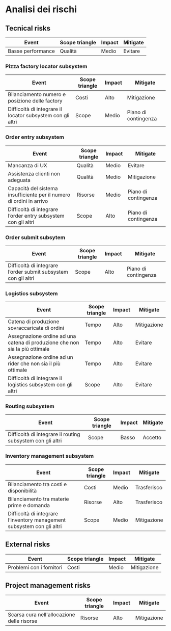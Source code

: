 # Analisi dei rischi

## Tecnical risks

|Event|Scope triangle|Impact|Mitigate|
|---|---|---|---|
|Basse performance|Qualità|Medio|Evitare|

### Pizza factory locator subsystem

|Event|Scope triangle|Impact|Mitigate|
|---|---|---|---|
|Bilanciamento numero e posizione delle factory|Costi|Alto|Mitigazione|
|Difficoltà di integrare il locator subsystem con gli altri|Scope|Medio|Piano di contingenza|

### Order entry subsystem

|Event|Scope triangle|Impact|Mitigate|
|---|---|---|---|
|Mancanza di UX|Qualità|Medio|Evitare|
|Assistenza clienti non adeguata|Qualità|Medio|Mitigazione|
|Capacità del sistema insufficiente per il numero di ordini in arrivo|Risorse|Medio|Piano di contingenza|
|Difficoltà di integrare l’order entry subsystem con gli altri|Scope|Alto|Piano di contingenza|

### Order submit subsytem

|Event|Scope triangle|Impact|Mitigate|
|---|---|---|---|
|Difficoltà di integrare l’order submit subsystem con gli altri|Scope|Alto|Piano di contingenza|

### Logistics subsystem

|Event|Scope triangle|Impact|Mitigate|
|---|---|---|---|
|Catena di produzione sovraccaricata di ordini|Tempo|Alto|Mitigazione|
|Assegnazione ordine ad una catena di produzione che non sia la più ottimale|Tempo|Alto|Evitare|
|Assegnazione ordine ad un rider che non sia il più ottimale|Tempo|Alto|Evitare|
|Difficoltà di integrare il logistics subsystem con gli altri|Scope|Alto|Evitare|

### Routing subsystem

|Event|Scope triangle|Impact|Mitigate|
|---|---|---|---|
|Difficoltà di integrare il routing subsystem con gli altri|Scope|Basso|Accetto|

### Inventory management subsystem

|Event|Scope triangle|Impact|Mitigate|
|---|---|---|---|
|Bilanciamento tra costi e disponibilità|Costi|Medio|Trasferisco|
|Bilanciamento tra materie prime e domanda|Risorse|Alto|Trasferisco|
|Difficoltà di integrare l’inventory management subsystem con gli altri|Scope|Medio|Mitigazione|

## External risks
|Event|Scope triangle|Impact|Mitigate|
|---|---|---|---|
|Problemi con i fornitori|Costi|Medio|Mitigazione|

## Project management risks

Event|Scope triangle|Impact|Mitigate|
|---|---|---|---|
|Scarsa cura nell'allocazione delle risorse|Risorse|Alto|Mitigazione|
